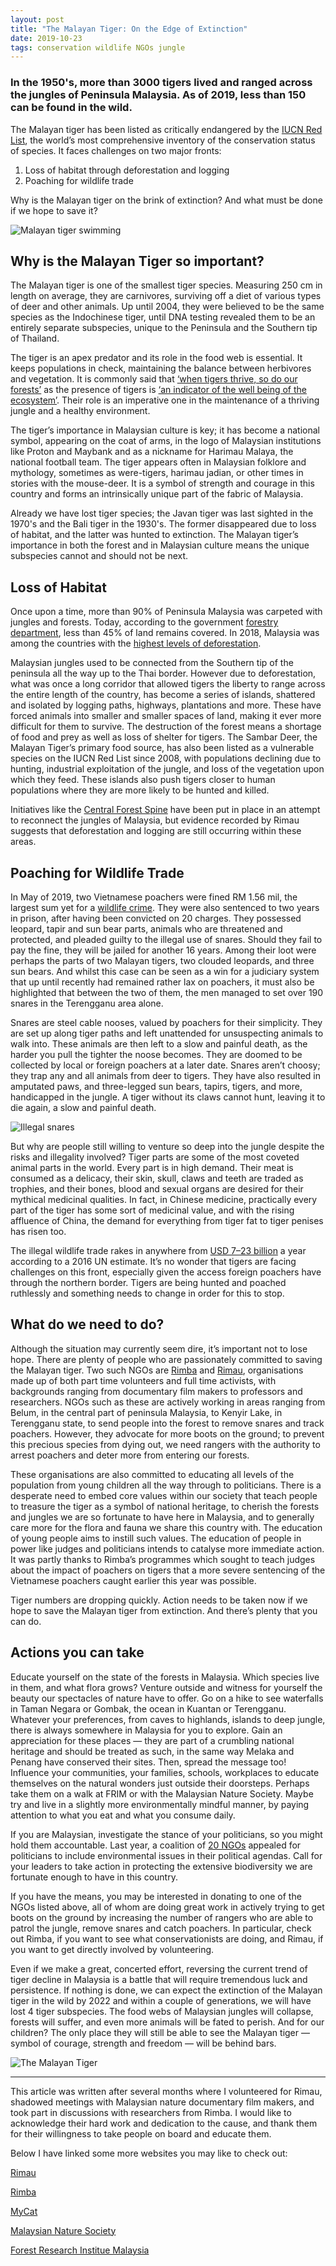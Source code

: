 ```yaml
---
layout: post
title: "The Malayan Tiger: On the Edge of Extinction"
date: 2019-10-23
tags: conservation wildlife NGOs jungle
---
```

### In the 1950's, more than **3000** tigers lived and ranged across the jungles of Peninsula Malaysia. As of 2019, less than **150** can be found in the wild.

The Malayan tiger has been listed as critically endangered by the [IUCN Red List](http://www.wwf.org.my/?19945/The-Malayan-tiger-is-officially-Critically-Endangered), the world’s most comprehensive inventory of the conservation status of species. It faces challenges on two major fronts:

1. Loss of habitat through deforestation and logging
2. Poaching for wildlife trade

Why is the Malayan tiger on the brink of extinction? And what must be done if we hope to save it?

![Malayan tiger swimming](/assets/img/malayan-tiger-1.png)

## Why is the Malayan Tiger so important?

The Malayan tiger is one of the smallest tiger species. Measuring 250 cm in length on average, they are carnivores, surviving off a diet of various types of deer and other animals. Up until 2004, they were believed to be the same species as the Indochinese tiger, until DNA testing revealed them to be an entirely separate subspecies, unique to the Peninsula and the Southern tip of Thailand.

The tiger is an apex predator and its role in the food web is essential. It keeps populations in check, maintaining the balance between herbivores and vegetation. It is commonly said that [‘when tigers thrive, so do our forests’](https://www.youtube.com/watch?v=gg-XWADEpWM&t=159s) as the presence of tigers is [‘an indicator of the well being of the ecosystem’](https://www.wwfindia.org/about_wwf/priority_species/bengal_tiger/why_save_the_tigers/). Their role is an imperative one in the maintenance of a thriving jungle and a healthy environment.

The tiger’s importance in Malaysian culture is key; it has become a national symbol, appearing on the coat of arms, in the logo of Malaysian institutions like Proton and Maybank and as a nickname for Harimau Malaya, the national football team. The tiger appears often in Malaysian folklore and mythology, sometimes as were-tigers, harimau jadian, or other times in stories with the mouse-deer. It is a symbol of strength and courage in this country and forms an intrinsically unique part of the fabric of Malaysia.

Already we have lost tiger species; the Javan tiger was last sighted in the 1970's and the Bali tiger in the 1930's. The former disappeared due to loss of habitat, and the latter was hunted to extinction. The Malayan tiger’s importance in both the forest and in Malaysian culture means the unique subspecies cannot and should not be next.

## Loss of Habitat

Once upon a time, more than 90% of Peninsula Malaysia was carpeted with jungles and forests. Today, according to the government [forestry department](https://www.forestry.gov.my/en/2016-06-07-02-53-46/2016-06-07-03-12-29), less than 45% of land remains covered. In 2018, Malaysia was among the countries with the [highest levels of deforestation](https://www.malaymail.com/news/life/2019/04/26/report-malaysia-among-countries-with-high-levels-of-deforestation-in-2018/1747149).

Malaysian jungles used to be connected from the Southern tip of the peninsula all the way up to the Thai border. However due to deforestation, what was once a long corridor that allowed tigers the liberty to range across the entire length of the country, has become a series of islands, shattered and isolated by logging paths, highways, plantations and more. These have forced animals into smaller and smaller spaces of land, making it ever more difficult for them to survive. The destruction of the forest means a shortage of food and prey as well as loss of shelter for tigers. The Sambar Deer, the Malayan Tiger’s primary food source, has also been listed as a vulnerable species on the IUCN Red List since 2008, with populations declining due to hunting, industrial exploitation of the jungle, and loss of the vegetation upon which they feed. These islands also push tigers closer to human populations where they are more likely to be hunted and killed.

Initiatives like the [Central Forest Spine](https://www.undp.org/content/dam/malaysia/docs/Central%20Forest%20Spine%20Final%20Pro%20Doc.pdf) have been put in place in an attempt to reconnect the jungles of Malaysia, but evidence recorded by Rimau suggests that deforestation and logging are still occurring within these areas.

## Poaching for Wildlife Trade

In May of 2019, two Vietnamese poachers were fined RM 1.56 mil, the largest sum yet for a [wildlife crime](https://www.thestar.com.my/news/nation/2019/05/16/poachers-fined-rm156mil-the-biggest-yet-for-wildlife-crime). They were also sentenced to two years in prison, after having been convicted on 20 charges. They possessed leopard, tapir and sun bear parts, animals who are threatened and protected, and pleaded guilty to the illegal use of snares. Should they fail to pay the fine, they will be jailed for another 16 years. Among their loot were perhaps the parts of two Malayan tigers, two clouded leopards, and three sun bears. And whilst this case can be seen as a win for a judiciary system that up until recently had remained rather lax on poachers, it must also be highlighted that between the two of them, the men managed to set over 190 snares in the Terengganu area alone.

Snares are steel cable nooses, valued by poachers for their simplicity. They are set up along tiger paths and left unattended for unsuspecting animals to walk into. These animals are then left to a slow and painful death, as the harder you pull the tighter the noose becomes. They are doomed to be collected by local or foreign poachers at a later date. Snares aren’t choosy; they trap any and all animals from deer to tigers. They have also resulted in amputated paws, and three-legged sun bears, tapirs, tigers, and more, handicapped in the jungle. A tiger without its claws cannot hunt, leaving it to die again, a slow and painful death.

![Illegal snares](/assets/img/snares.jpg)

But why are people still willing to venture so deep into the jungle despite the risks and illegality involved? Tiger parts are some of the most coveted animal parts in the world. Every part is in high demand. Their meat is consumed as a delicacy, their skin, skull, claws and teeth are traded as trophies, and their bones, blood and sexual organs are desired for their mythical medicinal qualities. In fact, in Chinese medicine, practically every part of the tiger has some sort of medicinal value, and with the rising affluence of China, the demand for everything from tiger fat to tiger penises has risen too.

The illegal wildlife trade rakes in anywhere from [USD 7–23 billion](https://www.traffic.org/about-us/illegal-wildlife-trade/) a year according to a 2016 UN estimate. It’s no wonder that tigers are facing challenges on this front, especially given the access foreign poachers have through the northern border. Tigers are being hunted and poached ruthlessly and something needs to change in order for this to stop.

## What do we need to do?

Although the situation may currently seem dire, it’s important not to lose hope. There are plenty of people who are passionately committed to saving the Malayan tiger. Two such NGOs are [Rimba](https://rimbaresearch.org/) and [Rimau](http://rimau.ngo/), organisations made up of both part time volunteers and full time activists, with backgrounds ranging from documentary film makers to professors and researchers. NGOs such as these are actively working in areas ranging from Belum, in the central part of peninsula Malaysia, to Kenyir Lake, in Terengganu state, to send people into the forest to remove snares and track poachers. However, they advocate for more boots on the ground; to prevent this precious species from dying out, we need rangers with the authority to arrest poachers and deter more from entering our forests.

These organisations are also committed to educating all levels of the population from young children all the way through to politicians. There is a desperate need to embed core values within our society that teach people to treasure the tiger as a symbol of national heritage, to cherish the forests and jungles we are so fortunate to have here in Malaysia, and to generally care more for the flora and fauna we share this country with. The education of young people aims to instill such values. The education of people in power like judges and politicians intends to catalyse more immediate action. It was partly thanks to Rimba’s programmes which sought to teach judges about the impact of poachers on tigers that a more severe sentencing of the Vietnamese poachers caught earlier this year was possible.

Tiger numbers are dropping quickly. Action needs to be taken now if we hope to save the Malayan tiger from extinction. And there’s plenty that you can do.

## Actions you can take

Educate yourself on the state of the forests in Malaysia. Which species live in them, and what flora grows? Venture outside and witness for yourself the beauty our spectacles of nature have to offer. Go on a hike to see waterfalls in Taman Negara or Gombak, the ocean in Kuantan or Terengganu. Whatever your preferences, from caves to highlands, islands to deep jungle, there is always somewhere in Malaysia for you to explore. Gain an appreciation for these places — they are part of a crumbling national heritage and should be treated as such, in the same way Melaka and Penang have conserved their sites. Then, spread the message too! Influence your communities, your families, schools, workplaces to educate themselves on the natural wonders just outside their doorsteps. Perhaps take them on a walk at FRIM or with the Malaysian Nature Society. Maybe try and live in a slightly more environmentally mindful manner, by paying attention to what you eat and what you consume daily.

If you are Malaysian, investigate the stance of your politicians, so you might hold them accountable. Last year, a coalition of [20 NGOs](https://www.thestar.com.my/news/nation/2018/04/11/include-environmental-needs-in-ge14-agendas-politicians-urged) appealed for politicians to include environmental issues in their political agendas. Call for your leaders to take action in protecting the extensive biodiversity we are fortunate enough to have in this country.

If you have the means, you may be interested in donating to one of the NGOs listed above, all of whom are doing great work in actively trying to get boots on the ground by increasing the number of rangers who are able to patrol the jungle, remove snares and catch poachers. In particular, check out Rimba, if you want to see what conservationists are doing, and Rimau, if you want to get directly involved by volunteering.

Even if we make a great, concerted effort, reversing the current trend of tiger decline in Malaysia is a battle that will require tremendous luck and persistence. If nothing is done, we can expect the extinction of the Malayan tiger in the wild by 2022 and within a couple of generations, we will have lost 4 tiger subspecies. The food webs of Malaysian jungles will collapse, forests will suffer, and even more animals will be fated to perish. And for our children? The only place they will still be able to see the Malayan tiger — symbol of courage, strength and freedom — will be behind bars.

![The Malayan Tiger](/assets/img/malayan-tiger-2.jpg)

---
This article was written after several months where I volunteered for Rimau, shadowed meetings with Malaysian nature documentary film makers, and took part in
discussions with researchers from Rimba. I would like to acknowledge their hard work and dedication to the cause, and thank them for their willingness
to take people on board and educate them.

Below I have linked some more websites you may like to check out:

[Rimau](http://rimau.ngo/)

[Rimba](https://rimbaresearch.org/)

[MyCat](http://mycat.my/)

[Malaysian Nature Society](https://www.mns.my/)

[Forest Research Institue Malaysia](https://www.frim.gov.my/)
